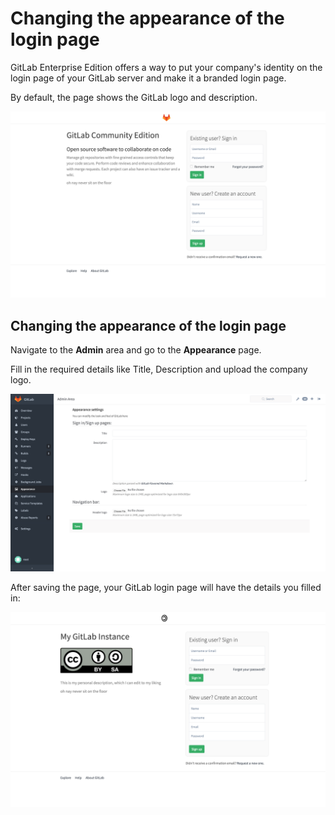 # Changing the appearance of the login page

GitLab Enterprise Edition offers a way to put your company's identity on the login page of your GitLab server and make it a branded login page.

By default, the page shows the GitLab logo and description.

![default_login_page](branded_login_page/default_login_page.png)

## Changing the appearance of the login page

Navigate to the **Admin** area and go to the **Appearance** page.

Fill in the required details like Title, Description and upload the company logo.

![appearance](branded_login_page/appearance.png)

After saving the page, your GitLab login page will have the details you filled in:

![company_login_page](branded_login_page/custom_sign_in.png)
